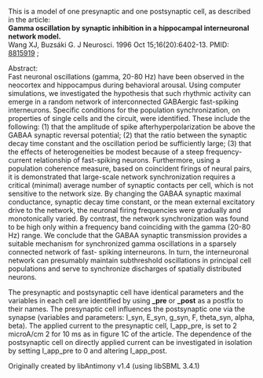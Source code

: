 

This is a model of one presynaptic and one postsynaptic cell, as described in
the article:  
**Gamma oscillation by synaptic inhibition in a hippocampal interneuronal network model.**   
Wang XJ, Buzsáki G. J Neurosci. 1996 Oct 15;16(20):6402-13. PMID:
[8815919](http://www.ncbi.nlm.nih.gov/pubmed/8815919) ;

Abstract:  
Fast neuronal oscillations (gamma, 20-80 Hz) have been observed in the
neocortex and hippocampus during behavioral arousal. Using computer
simulations, we investigated the hypothesis that such rhythmic activity can
emerge in a random network of interconnected GABAergic fast-spiking
interneurons. Specific conditions for the population synchronization, on
properties of single cells and the circuit, were identified. These include the
following: (1) that the amplitude of spike afterhyperpolarization be above the
GABAA synaptic reversal potential; (2) that the ratio between the synaptic
decay time constant and the oscillation period be sufficiently large; (3) that
the effects of heterogeneities be modest because of a steep frequency-current
relationship of fast-spiking neurons. Furthermore, using a population
coherence measure, based on coincident firings of neural pairs, it is
demonstrated that large-scale network synchronization requires a critical
(minimal) average number of synaptic contacts per cell, which is not sensitive
to the network size. By changing the GABAA synaptic maximal conductance,
synaptic decay time constant, or the mean external excitatory drive to the
network, the neuronal firing frequencies were gradually and monotonically
varied. By contrast, the network synchronization was found to be high only
within a frequency band coinciding with the gamma (20-80 Hz) range. We
conclude that the GABAA synaptic transmission provides a suitable mechanism
for synchronized gamma oscillations in a sparsely connected network of fast-
spiking interneurons. In turn, the interneuronal network can presumably
maintain subthreshold oscillations in principal cell populations and serve to
synchronize discharges of spatially distributed neurons.

The presynaptic and postsynaptic cell have identical parameters and the
variables in each cell are identified by using **_pre** or **_post** as a
postfix to their names. The presynaptic cell influences the postsynaptic one
via the synapse (variables and parameters: I_syn, E_syn, g_syn, F, theta_syn,
alpha, beta). The applied current to the presynaptic cell, I_app_pre, is set
to 2 microA/cm 2 for 10 ms as in figure 1C of the article. The dependence of
the postsynaptic cell on directly applied current can be investigated in
isolation by setting I_app_pre to 0 and altering I_app_post.

Originally created by libAntimony v1.4 (using libSBML 3.4.1)

